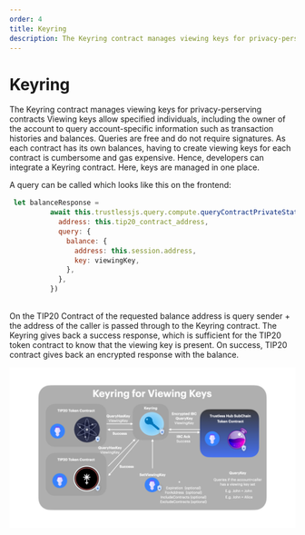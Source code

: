 ```yaml
---
order: 4
title: Keyring
description: The Keyring contract manages viewing keys for privacy-perserving contracts
---
```


# Keyring

The Keyring contract manages viewing keys for privacy-perserving contracts
Viewing keys allow specified individuals, including the owner of the account to query account-specific information such as transaction histories and balances.
Queries are free and do not require signatures.
As each contract has its own balances, having to create viewing keys for each contract is cumbersome and gas expensive.
Hence, developers can integrate a Keyring contract. Here, keys are managed in one place. 

A query can be called which looks like this on the frontend:

```javascript
 let balanceResponse =
          await this.trustlessjs.query.compute.queryContractPrivateState({
            address: this.tip20_contract_address,
            query: {
              balance: {
                address: this.session.address,
                key: viewingKey,
              },
            },
          })
        
```

On the TIP20 Contract of the requested balance address is query sender + the address of the caller is passed through to the Keyring contract.
The Keyring gives back a success response, which is sufficient for the TIP20 token contract to know that the viewing key is present.
On success, TIP20 contract gives back an encrypted response with the balance.

![lkeyring](../images/keyring.png)
